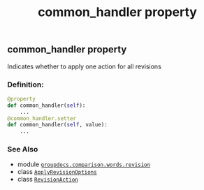 ﻿---
title: common_handler property
second_title: GroupDocs.Comparison for Python via .NET API References
description: 
type: docs
url: /python-net/groupdocs.comparison.words.revision/applyrevisionoptions/common_handler/
is_root: false
weight: 40
---

## common_handler property


Indicates whether to apply one action for all revisions
### Definition:
```python
@property
def common_handler(self):
    ...
@common_handler.setter
def common_handler(self, value):
    ...
```

### See Also
* module [`groupdocs.comparison.words.revision`](../../)
* class [`ApplyRevisionOptions`](/comparison/python-net/groupdocs.comparison.words.revision/applyrevisionoptions)
* class [`RevisionAction`](/comparison/python-net/groupdocs.comparison.words.revision/revisionaction)
